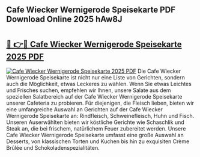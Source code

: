 ## Cafe Wiecker Wernigerode Speisekarte PDF Download Online 2025 hAw8J

# <h2><a href="http://gc6a34y.nevu.top/?p=Cafe+Wiecker+Wernigerode+Speisekarte">🔗 👉🔴 Cafe Wiecker Wernigerode Speisekarte 2025 PDF</a></h2>

[![Cafe Wiecker Wernigerode Speisekarte 2025 PDF](https://i.imgur.com/dBaPXMq.png)](http://gc6a34y.nevu.top/?p=Cafe+Wiecker+Wernigerode+Speisekarte)
Die Cafe Wiecker Wernigerode Speisekarte ist nicht nur eine Liste von Gerichten, sondern auch die Möglichkeit, etwas Leckeres zu wählen. Wenn Sie etwas Leichtes und Frisches suchen, empfehlen wir Ihnen, unsere Salate aus dem speziellen Salatbereich auf der Cafe Wiecker Wernigerode Speisekarte unserer Cafeteria zu probieren. Für diejenigen, die Fleisch lieben, bieten wir eine umfangreiche Auswahl an Gerichten auf der Cafe Wiecker Wernigerode Speisekarte an: Rindfleisch, Schweinefleisch, Huhn und Fisch. Unseren Auserwählten bieten wir köstliche Gerichte wie Schaschlik und Steak an, die bei frischem, natürlichem Feuer zubereitet werden. Unsere Cafe Wiecker Wernigerode Speisekarte umfasst eine große Auswahl an Desserts, von klassischen Torten und Kuchen bis hin zu exquisiten Crème Brûlée und Schokoladenspezialitäten.
